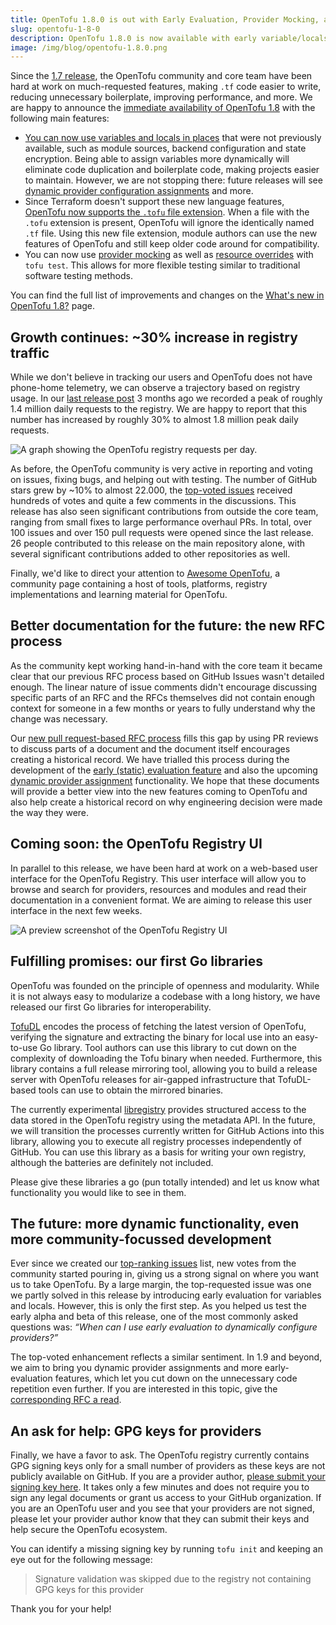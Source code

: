 ```yaml
---
title: OpenTofu 1.8.0 is out with Early Evaluation, Provider Mocking, and a Coder-Friendly Future
slug: opentofu-1-8-0
description: OpenTofu 1.8.0 is now available with early variable/locals evaluation, provider mocking for tests, and a future that makes every-day Tofu code a lot simpler.
image: /img/blog/opentofu-1.8.0.png
---
```


Since the [1.7 release](/blog/opentofu-1.7.0), the OpenTofu community and core team have been hard at work on much-requested features, making `.tf` code easier to write, reducing unnecessary boilerplate, improving performance, and more. We are happy to announce the [immediate availability of OpenTofu 1.8](https://github.com/opentofu/opentofu/releases/tag/v1.8.0) with the following main features:

- [You can now use variables and locals in places](/docs/intro/whats-new/#early-variablelocals-evaluation) that were not previously available, such as module sources, backend configuration and state encryption. Being able to assign variables more dynamically will eliminate code duplication and boilerplate code, making projects easier to maintain. However, we are not stopping there: future releases will see [dynamic provider configuration assignments](https://github.com/opentofu/opentofu/issues/300) and more.
- Since Terraform doesn't support these new language features, [OpenTofu now supports the `.tofu` file extension](/docs/intro/whats-new/#override-files-for-opentofu-keeping-compatibility). When a file with the `.tofu` extension is present, OpenTofu will ignore the identically named `.tf` file. Using this new file extension, module authors can use the new features of OpenTofu and still keep older code around for compatibility.
- You can now use [provider mocking](/docs/intro/whats-new/#provider-mocking-in-tofu-test) as well as [resource overrides](/docs/intro/whats-new/#resource-overrides-in-tofu-test) with `tofu test`. This allows for more flexible testing similar to traditional software testing methods.

You can find the full list of improvements and changes on the [What's new in OpenTofu 1.8?](/docs/intro/whats-new/) page.

## Growth continues: ~30% increase in registry traffic

While we don't believe in tracking our users and OpenTofu does not have phone-home telemetry, we can observe a trajectory based on registry usage. In our [last release post](/blog/opentofu-1.7.0) 3 months ago we recorded a peak of roughly 1.4 million daily requests to the registry. We are happy to report that this number has increased by roughly 30% to almost 1.8 million peak daily requests.

![A graph showing the OpenTofu registry requests per day.](/img/blog/opentofu-registry-july-2024.svg)

As before, the OpenTofu community is very active in reporting and voting on issues, fixing bugs, and helping out with testing. The number of GitHub stars grew by ~10% to almost 22.000, the [top-voted issues](https://github.com/opentofu/opentofu/issues/1496) received hundreds of votes and quite a few comments in the discussions. This release has also seen significant contributions from outside the core team, ranging from small fixes to large performance overhaul PRs. In total, over 100 issues and over 150 pull requests were opened since the last release. 26 people contributed to this release on the main repository alone, with several significant contributions added to other repositories as well.

Finally, we'd like to direct your attention to [Awesome OpenTofu](https://awesome-opentofu.com/), a community page containing a host of tools, platforms, registry implementations and learning material for OpenTofu.

## Better documentation for the future: the new RFC process

As the community kept working hand-in-hand with the core team it became clear that our previous RFC process based on GitHub Issues wasn't detailed enough. The linear nature of issue comments didn't encourage discussing specific parts of an RFC and the RFCs themselves did not contain enough context for someone in a few months or years to fully understand why the change was necessary.

Our [new pull request-based RFC process](https://github.com/opentofu/opentofu/tree/main/rfc) fills this gap by using PR reviews to discuss parts of a document and the document itself encourages creating a historical record. We have trialled this process during the development of the [early (static) evaluation feature](https://github.com/opentofu/opentofu/blob/main/rfc/20240513-static-evaluation.md) and also the upcoming [dynamic provider assignment](https://github.com/opentofu/opentofu/blob/main/rfc/20240513-static-evaluation-providers.md) functionality. We hope that these documents will provide a better view into the new features coming to OpenTofu and also help create a historical record on why engineering decision were made the way they were.

## Coming soon: the OpenTofu Registry UI

In parallel to this release, we have been hard at work on a web-based user interface for the OpenTofu Registry. This user interface will allow you to browse and search for providers, resources and modules and read their documentation in a convenient format. We are aiming to release this user interface in the next few weeks.

![A preview screenshot of the OpenTofu Registry UI](/img/blog/opentofu-registry-preview.png)

## Fulfilling promises: our first Go libraries

OpenTofu was founded on the principle of openness and modularity. While it is not always easy to modularize a codebase with a long history, we have released our first Go libraries for interoperability.

[TofuDL](https://github.com/opentofu/tofudl) encodes the process of fetching the latest version of OpenTofu, verifying the signature and extracting the binary for local use into an easy-to-use Go library. Tool authors can use this library to cut down on the complexity of downloading the Tofu binary when needed. Furthermore, this library contains a full release mirroring tool, allowing you to build a release server with OpenTofu releases for air-gapped infrastructure that TofuDL-based tools can use to obtain the mirrored binaries.

The currently experimental [libregistry](https://github.com/opentofu/libregistry) provides structured access to the data stored in the OpenTofu registry using the metadata API. In the future, we will transition the processes currently written for GitHub Actions into this library, allowing you to execute all registry processes independently of GitHub. You can use this library as a basis for writing your own registry, although the batteries are definitely not included.

Please give these libraries a go (pun totally intended) and let us know what functionality you would like to see in them.

## The future: more dynamic functionality, even more community-focussed development

Ever since we created our [top-ranking issues](https://github.com/opentofu/opentofu/issues/1496) list, new votes from the community started pouring in, giving us a strong signal on where you want us to take OpenTofu. By a large margin, the top-requested issue was one we partly solved in this release by introducing early evaluation for variables and locals. However, this is only the first step. As you helped us test the early alpha and beta of this release, one of the most commonly asked questions was: _“When can I use early evaluation to dynamically configure providers?”_

The top-voted enhancement reflects a similar sentiment. In 1.9 and beyond, we aim to bring you dynamic provider assignments and more early-evaluation features, which let you cut down on the unnecessary code repetition even further. If you are interested in this topic, give the [corresponding RFC a read](https://github.com/opentofu/opentofu/blob/main/rfc/20240513-static-evaluation-providers.md).

## An ask for help: GPG keys for providers

Finally, we have a favor to ask. The OpenTofu registry currently contains GPG signing keys only for a small number of providers as these keys are not publicly available on GitHub. If you are a provider author, [please submit your signing key here](https://github.com/opentofu/registry/issues/new/choose). It takes only a few minutes and does not require you to sign any legal documents or grant us access to your GitHub organization. If you are an OpenTofu user and you see that your providers are not signed, please let your provider author know that they can submit their keys and help secure the OpenTofu ecosystem.

You can identify a missing signing key by running `tofu init` and keeping an eye out for the following message:

> Signature validation was skipped due to the registry not containing GPG keys for this provider

Thank you for your help!

